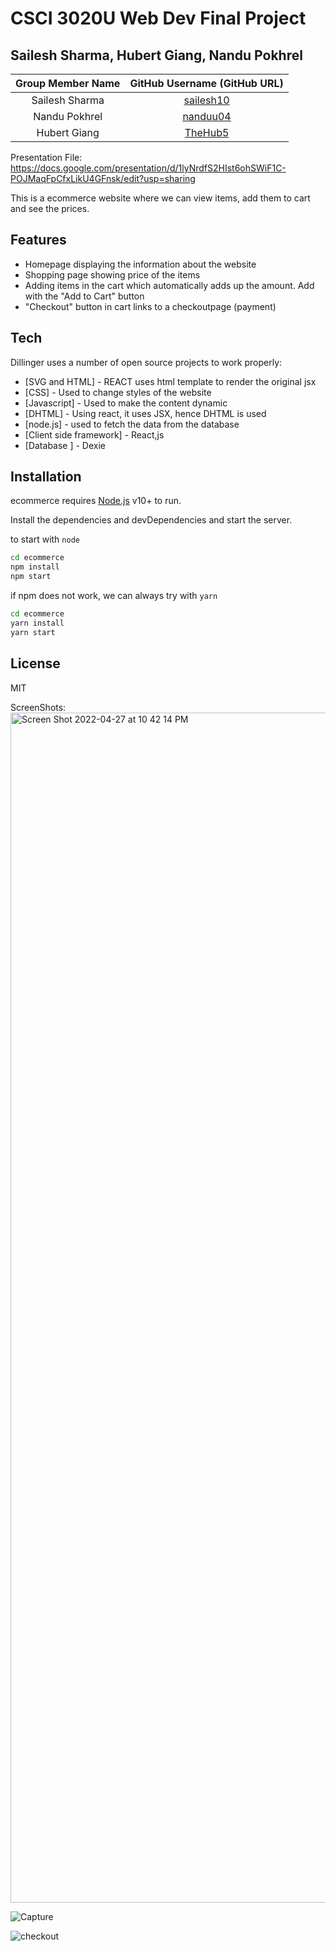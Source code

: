 # CSCI 3020U Web Dev Final Project
## Sailesh Sharma, Hubert Giang, Nandu Pokhrel

| Group Member Name | GitHub Username (GitHub URL)|
| :------------------------:|:--------------------------------------:|
| Sailesh Sharma | [sailesh10](https://github.com/sailesh10) |
| Nandu Pokhrel | [nanduu04](https://github.com/nanduu04) |
| Hubert Giang | [TheHub5](https://github.com/TheHub5) |

Presentation File: https://docs.google.com/presentation/d/1lyNrdfS2HIst6ohSWiF1C-POJMaqFpCfxLikU4GFnsk/edit?usp=sharing 

This is a ecommerce website where we can view items, add them to cart and see the prices.

## Features

- Homepage displaying the information about the website
- Shopping page showing price of the items
- Adding items in the cart which automatically adds up the amount. Add with the "Add to Cart" button
- "Checkout" button in cart links to a checkoutpage (payment)

## Tech

Dillinger uses a number of open source projects to work properly:

- [SVG and HTML] -  REACT uses html template to render the original jsx
- [CSS] - Used to change styles of the website
- [Javascript] - Used to make the content dynamic
- [DHTML] - Using react, it uses JSX, hence DHTML is used
- [node.js] - used to fetch the data from the database
- [Client side framework] - React,js
- [Database ] - Dexie



## Installation
ecommerce requires [Node.js](https://nodejs.org/) v10+ to run.

Install the dependencies and devDependencies and start the server.

to start with `node` 
```sh
cd ecommerce
npm install
npm start
```

if npm does not work, we can always try with `yarn` 

```sh
cd ecommerce
yarn install
yarn start
```

## License

MIT

ScreenShots: 
<img width="1904" alt="Screen Shot 2022-04-27 at 10 42 14 PM" src="https://user-images.githubusercontent.com/46660368/165666118-7a8f3cff-e3d4-4929-8ead-a98d61c5d01c.png">


![Capture](https://user-images.githubusercontent.com/25020059/165679960-ee76a829-8bff-4573-9373-3c204d309c4a.PNG)

![checkout](https://user-images.githubusercontent.com/25020059/165680135-1bc6d74e-089f-42a1-a559-3eb8b1f7372e.PNG)

